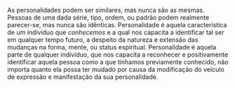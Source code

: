 ﻿As personalidades podem ser similares, mas nunca são as mesmas. Pessoas de uma dada série, tipo, ordem, ou padrão podem realmente parecer-se, mas nunca são idênticas. Personalidade é aquela característica de um indivíduo que  <I> conhecemos</I> e a qual nos capacita a identificar tal ser em qualquer tempo futuro, a despeito da natureza e extensão das mudanças na forma, mente, ou  status espiritual. Personalidade é aquela parte de qualquer indivíduo, que nos capacita a reconhecer e positivamente identificar aquela pessoa como a que tínhamos previamente conhecido, não importa quanto ela possa ter mudado por causa da modificação do veículo de expressão e manifestação da sua personalidade.